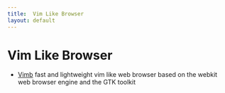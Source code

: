 ```yaml
---
title:  Vim Like Browser
layout: default
---
```

# Vim Like Browser
- [Vimb][] fast and lightweight vim like web browser based on the webkit web browser engine and the GTK toolkit

[vimb]: https://fanglingsu.github.io/vimb/ "Vimb - Vim-like webkit browser"
